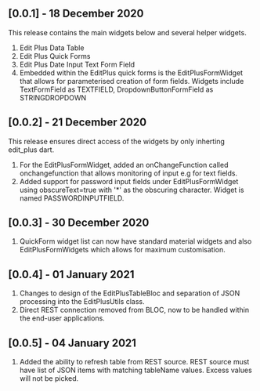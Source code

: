 ## [0.0.1] - 18 December 2020

This release contains the main widgets below and several helper widgets.
1. Edit Plus Data Table
2. Edit Plus Quick Forms
3. Edit Plus Date Input Text Form Field
4. Embedded within the EditPlus quick forms is the EditPlusFormWidget that allows for parameterised creation of form fields.
   Widgets include TextFormField as TEXTFIELD, DropdownButtonFormField as STRINGDROPDOWN

## [0.0.2] - 21 December 2020

This release ensures direct access of the widgets by only inherting edit_plus dart.
1. For the EditPlusFormWidget, added an onChangeFunction called onchangefunction that allows monitoring of input e.g for text fields.
2. Added support for password input fields under EditPlusFormWidget using obscureText=true with '*' as the obscuring character. Widget is named PASSWORDINPUTFIELD.

## [0.0.3] - 30 December 2020

1. QuickForm widget list can now have standard material widgets and also EditPlusFormWidgets which allows for maximum customisation.

## [0.0.4] - 01 January 2021

1. Changes to design of the EditPlusTableBloc and separation of JSON processing into the EditPlusUtils class.
2. Direct REST connection removed from BLOC, now to be handled within the end-user applications.

## [0.0.5] - 04 January 2021

1. Added the ability to refresh table from REST source. REST source must have list of JSON items with matching tableName values. Excess values will not be picked.
